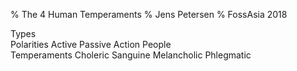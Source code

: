 % The 4 Human Temperaments
% Jens Petersen
% FossAsia 2018

<section data-background="#dddddd">
 Types
</section>

<section data-background="#dddddd">
 Polarities
  <span class="top">Active</span>
  <span class="bottom">Passive</span>
  <span class="left">Action</span>
  <span class="right">People</span>
</section>

<section>
 Temperaments
  <span class="topleft">Choleric</span>
  <span class="topright">Sanguine</span>
  <span class="bottomleft">Melancholic</span>
  <span class="bottomright">Phlegmatic</span>
</section>
